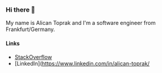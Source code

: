 ### Hi there 👋

My name is Alican Toprak and I'm a software engineer from Frankfurt/Germany.

#### Links
- [StackOverflow](https://stackoverflow.com/users/1920342/yyyy-mm-dd)
- [LinkedIn](https://www.linkedin.com/in/alican-toprak/


<!--
**alican/alican** is a ✨ _special_ ✨ repository because its `README.md` (this file) appears on your GitHub profile.

Here are some ideas to get you started:

- 🔭 I’m currently working on ...
- 🌱 I’m currently learning ...
- 👯 I’m looking to collaborate on ...
- 🤔 I’m looking for help with ...
- 💬 Ask me about ...
- 📫 How to reach me: ...
- 😄 Pronouns: ...
- ⚡ Fun fact: ...
-->
